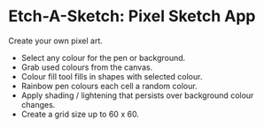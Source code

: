 # Etch-A-Sketch: Pixel Sketch App

Create your own pixel art.

* Select any colour for the pen or background.
* Grab used colours from the canvas.
* Colour fill tool fills in shapes with selected colour.
* Rainbow pen colours each cell a random colour.
* Apply shading / lightening that persists over background colour changes.
* Create a grid size up to 60 x 60.
